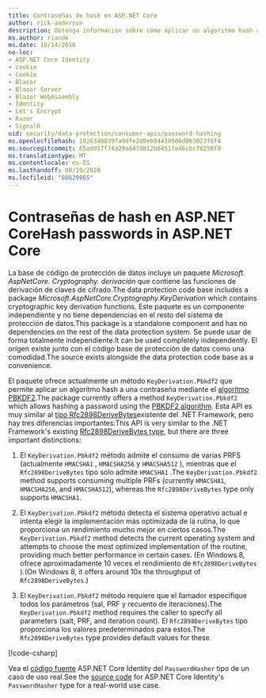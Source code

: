 ```yaml
---
title: Contraseñas de hash en ASP.NET Core
author: rick-anderson
description: Obtenga información sobre cómo aplicar un algoritmo hash a las contraseñas mediante las API de protección de datos de ASP.NET Core.
ms.author: riande
ms.date: 10/14/2016
no-loc:
- ASP.NET Core Identity
- cookie
- Cookie
- Blazor
- Blazor Server
- Blazor WebAssembly
- Identity
- Let's Encrypt
- Razor
- SignalR
uid: security/data-protection/consumer-apis/password-hashing
ms.openlocfilehash: 19263400397a9dfe2d9e6044109d6d063023f6f4
ms.sourcegitcommit: 65add17f74a29a647d812b04517e46cbc78258f9
ms.translationtype: MT
ms.contentlocale: es-ES
ms.lasthandoff: 08/19/2020
ms.locfileid: "88629865"
---
```

# <a name="hash-passwords-in-aspnet-core"></a><span data-ttu-id="3910a-103">Contraseñas de hash en ASP.NET Core</span><span class="sxs-lookup"><span data-stu-id="3910a-103">Hash passwords in ASP.NET Core</span></span>

<span data-ttu-id="3910a-104">La base de código de protección de datos incluye un paquete *Microsoft. AspNetCore. Cryptography. derivación* que contiene las funciones de derivación de claves de cifrado.</span><span class="sxs-lookup"><span data-stu-id="3910a-104">The data protection code base includes a package *Microsoft.AspNetCore.Cryptography.KeyDerivation* which contains cryptographic key derivation functions.</span></span> <span data-ttu-id="3910a-105">Este paquete es un componente independiente y no tiene dependencias en el resto del sistema de protección de datos.</span><span class="sxs-lookup"><span data-stu-id="3910a-105">This package is a standalone component and has no dependencies on the rest of the data protection system.</span></span> <span data-ttu-id="3910a-106">Se puede usar de forma totalmente independiente.</span><span class="sxs-lookup"><span data-stu-id="3910a-106">It can be used completely independently.</span></span> <span data-ttu-id="3910a-107">El origen existe junto con el código base de protección de datos como una comodidad.</span><span class="sxs-lookup"><span data-stu-id="3910a-107">The source exists alongside the data protection code base as a convenience.</span></span>

<span data-ttu-id="3910a-108">El paquete ofrece actualmente un método `KeyDerivation.Pbkdf2` que permite aplicar un algoritmo hash a una contraseña mediante el [algoritmo PBKDF2](https://tools.ietf.org/html/rfc2898#section-5.2).</span><span class="sxs-lookup"><span data-stu-id="3910a-108">The package currently offers a method `KeyDerivation.Pbkdf2` which allows hashing a password using the [PBKDF2 algorithm](https://tools.ietf.org/html/rfc2898#section-5.2).</span></span> <span data-ttu-id="3910a-109">Esta API es muy similar al [tipo Rfc2898DeriveBytes](/dotnet/api/system.security.cryptography.rfc2898derivebytes)existente del .NET Framework, pero hay tres diferencias importantes:</span><span class="sxs-lookup"><span data-stu-id="3910a-109">This API is very similar to the .NET Framework's existing [Rfc2898DeriveBytes type](/dotnet/api/system.security.cryptography.rfc2898derivebytes), but there are three important distinctions:</span></span>

1. <span data-ttu-id="3910a-110">El `KeyDerivation.Pbkdf2` método admite el consumo de varias PRFS (actualmente `HMACSHA1` , `HMACSHA256` y `HMACSHA512` ), mientras que el `Rfc2898DeriveBytes` tipo solo admite `HMACSHA1` .</span><span class="sxs-lookup"><span data-stu-id="3910a-110">The `KeyDerivation.Pbkdf2` method supports consuming multiple PRFs (currently `HMACSHA1`, `HMACSHA256`, and `HMACSHA512`), whereas the `Rfc2898DeriveBytes` type only supports `HMACSHA1`.</span></span>

2. <span data-ttu-id="3910a-111">El `KeyDerivation.Pbkdf2` método detecta el sistema operativo actual e intenta elegir la implementación más optimizada de la rutina, lo que proporciona un rendimiento mucho mejor en ciertos casos.</span><span class="sxs-lookup"><span data-stu-id="3910a-111">The `KeyDerivation.Pbkdf2` method detects the current operating system and attempts to choose the most optimized implementation of the routine, providing much better performance in certain cases.</span></span> <span data-ttu-id="3910a-112">(En Windows 8, ofrece aproximadamente 10 veces el rendimiento de `Rfc2898DeriveBytes` ).</span><span class="sxs-lookup"><span data-stu-id="3910a-112">(On Windows 8, it offers around 10x the throughput of `Rfc2898DeriveBytes`.)</span></span>

3. <span data-ttu-id="3910a-113">El `KeyDerivation.Pbkdf2` método requiere que el llamador especifique todos los parámetros (sal, PRF y recuento de iteraciones).</span><span class="sxs-lookup"><span data-stu-id="3910a-113">The `KeyDerivation.Pbkdf2` method requires the caller to specify all parameters (salt, PRF, and iteration count).</span></span> <span data-ttu-id="3910a-114">El `Rfc2898DeriveBytes` tipo proporciona los valores predeterminados para estos.</span><span class="sxs-lookup"><span data-stu-id="3910a-114">The `Rfc2898DeriveBytes` type provides default values for these.</span></span>

[!code-csharp[](password-hashing/samples/passwordhasher.cs)]

<span data-ttu-id="3910a-115">Vea el [código fuente](https://github.com/dotnet/AspNetCore/blob/master/src/Identity/Extensions.Core/src/PasswordHasher.cs) ASP.NET Core Identity del `PasswordHasher` tipo de un caso de uso real.</span><span class="sxs-lookup"><span data-stu-id="3910a-115">See the [source code](https://github.com/dotnet/AspNetCore/blob/master/src/Identity/Extensions.Core/src/PasswordHasher.cs) for ASP.NET Core Identity's `PasswordHasher` type for a real-world use case.</span></span>
